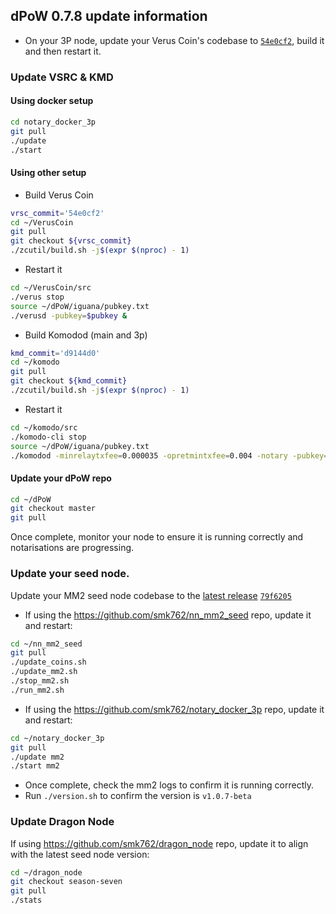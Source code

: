 ## dPoW 0.7.8 update information

- On your 3P node, update your Verus Coin's codebase to [`54e0cf2`](https://github.com/VerusCoin/VerusCoin/tree/54e0cf27af6cc1f0204830f7009e10d9a05d040b), build it and then restart it.

### Update VSRC & KMD

#### Using docker setup

```bash
cd notary_docker_3p
git pull
./update
./start
```

#### Using other setup

- Build Verus Coin

```bash
vrsc_commit='54e0cf2'
cd ~/VerusCoin
git pull
git checkout ${vrsc_commit}
./zcutil/build.sh -j$(expr $(nproc) - 1)
```

- Restart it

```bash
cd ~/VerusCoin/src
./verus stop
source ~/dPoW/iguana/pubkey.txt
./verusd -pubkey=$pubkey &
```
- Build Komodod (main and 3p)

```bash
kmd_commit='d9144d0'
cd ~/komodo
git pull
git checkout ${kmd_commit}
./zcutil/build.sh -j$(expr $(nproc) - 1)
```

- Restart it

```bash
cd ~/komodo/src
./komodo-cli stop
source ~/dPoW/iguana/pubkey.txt
./komodod -minrelaytxfee=0.000035 -opretmintxfee=0.004 -notary -pubkey=$pubkey &
```

#### Update your dPoW repo

```bash
cd ~/dPoW
git checkout master
git pull
```

Once complete, monitor your node to ensure it is running correctly and notarisations are progressing.


### Update your seed node.

Update your MM2 seed node codebase to the [latest release](https://github.com/KomodoPlatform/komodo-defi-framework/releases/tag/v1.0.7-beta)  [`79f6205`](https://github.com/KomodoPlatform/komodo-defi-framework/tree/79f620559a635704959d3e88067f7ffe5ee30f1f)

- If using the https://github.com/smk762/nn_mm2_seed repo, update it and restart:

```bash
cd ~/nn_mm2_seed
git pull
./update_coins.sh
./update_mm2.sh
./stop_mm2.sh
./run_mm2.sh
```

- If using the https://github.com/smk762/notary_docker_3p repo, update it and restart:

```bash
cd ~/notary_docker_3p
git pull
./update mm2
./start mm2
```

- Once complete, check the mm2 logs to confirm it is running correctly.
- Run `./version.sh` to confirm the version is `v1.0.7-beta`

### Update Dragon Node

If using https://github.com/smk762/dragon_node repo, update it to align with the latest seed node version:

```bash
cd ~/dragon_node
git checkout season-seven
git pull
./stats
```
